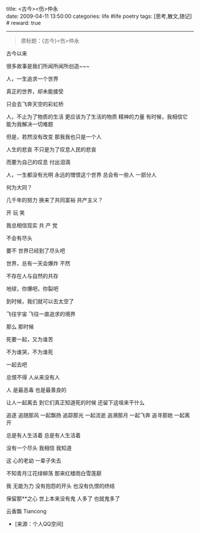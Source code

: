 title: <古今><伤>仲永  
date: 2009-04-11 13:50:00
categories: life #life poetry
tags: [思考,散文,随记]  # <!--more-->
reward: true

---

> 原标题：{古今}<伤>仲永

古今以来

很多故事是我们所闻所闻所创造~~~


<!--more-->

人，一生追求一个世界


真正的世界，却未能接受

只会去飞奔天空的彩虹桥


人，不止为了物质的生活
更应该为了生活的物质
精神的力量
有时候，我相信它
能为我解决一切难题


但是，若然没有改变
那我我也只是一个人

人生的悲哀
不只是为了叹息人民的悲哀

而要为自己的叹息
付出泪滴



人，一生都没有光明
永远的憎恨这个世界
总会有一些人
一部分人

何为大同？

几千年的努力
换来了共同富裕
共产主义？

开 玩 笑

我总相信现实
共 产 党

不会有尽头


要不
世界已经到了尽头吧


世界，总有一天会爆炸
不然

不存在人与自然的共存


地球，你爆吧，你裂吧


到时候，我们就可以去太空了



飞往宇宙
飞往一直追求的境界


那么
那时候


死要一起，又为谁苦



不为谁哭，不为谁死


一起去吧



总恨不得
人从来没有人


人
是最恶毒
也是最善良的



让人一起离去
到它们真正知道死的时候
还留下这咀来干什么

追逐
追随那风
一起飘扬
追踪那光
一起流逝
追溯那月
一起飞奔
追寻那她
一起离开


总是有人生活着
总是有人生活着



没有一个尽头
我相信
我知道

这
心的老幼
一辈子失去


不知青月江花绿柳荡
那来红楼雨白雪莲巅








我
无能为力
没有抱怨的开头
也没有仇恨的终结



保留那**之心
世上本来没有鬼
人多了
也就鬼多了














云香飘
Tiancong


- [来源：个人QQ空间]
